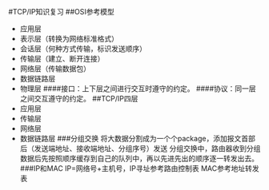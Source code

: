 #TCP/IP知识复习
##OSI参考模型
* 应用层
* 表示层（转换为网络标准格式）
* 会话层（何种方式传输，标识发送顺序）
* 传输层（建立、断开连接）
* 网络层（传输数据包）
* 数据链路层
* 物理层
####接口：上下层之间进行交互时遵守的约定。
####协议：同一层之间交互遵守的约定。
##TCP/IP四层
* 应用层
* 传输层
* 网络层
* 数据链路层
###分组交换
将大数据分割成为一个个package，添加报文首部后（发送端地址、接收端地址、分组序号）发送
分组交换中，路由器收到分组数据后先按照顺序缓存到自己的队列中，再以先进先出的顺序逐一转发出去。
###IP和MAC
IP=网络号+主机号，IP寻址参考路由控制表
MAC参考地址转发表

